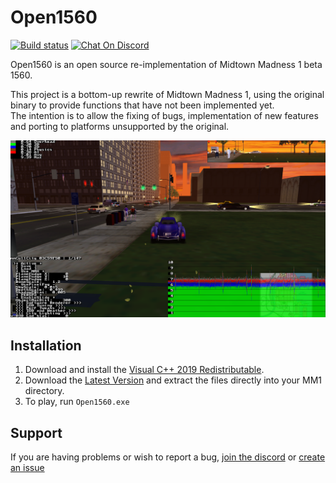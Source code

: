 # Open1560

[![Build status](https://ci.appveyor.com/api/projects/status/qiyykgn9vb6kk9mj/branch/master?svg=true)](https://ci.appveyor.com/project/0x1F9F1/Open1560/branch/master)
[![Chat On Discord](https://img.shields.io/discord/239900961731117059?color=7289DA&logo=discord)](https://discord.com/invite/t2zv2w7)

Open1560 is an open source re-implementation of Midtown Madness 1 beta 1560.

This project is a bottom-up rewrite of Midtown Madness 1, using the original binary to provide functions that have not been implemented yet.<br/>
The intention is to allow the fixing of bugs, implementation of new features and porting to platforms unsupported by the original.<br/>

![Preview](extra/preview.png)

## Installation
1. Download and install the [Visual C++ 2019 Redistributable](https://aka.ms/vs/16/release/vc_redist.x86.exe).
2. Download the [Latest Version](https://ci.appveyor.com/api/projects/0x1F9F1/Open1560/artifacts/build/Open1560.zip?branch=master) and extract the files directly into your MM1 directory.
3. To play, run `Open1560.exe`

## Support
If you are having problems or wish to report a bug, [join the discord](https://discord.com/invite/t2zv2w7) or [create an issue](https://github.com/0x1F9F1/Open1560/issues/new)
